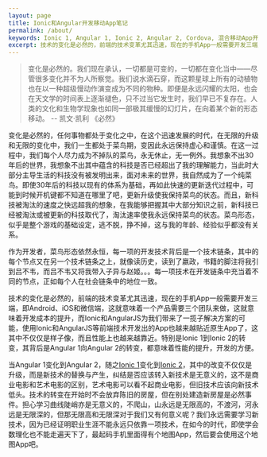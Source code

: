 ```yaml
---
layout: page
title: Ionic和Angular开发移动App笔记
permalink: /about/
keywords: Ionic 1, Angular 1, Ionic 2, Angular 2, Cordova, 混合移动App开发框架, 前端开发, AngularJS, 使用Ionic和Angular等前端技术开发手机App, Android开发, iOS开发, 微信开发
excerpt: 技术的变化是必然的，前端的技术变革尤其迅速，现在的手机App一般需要开发三端，即Android、iOS和微信端，这就意味着一个产品需要三个团队来做，这就意味着开发成本的提升，而Ionic和AngularJS为我们带来了一揽子解决方案的可能，使用Ionic和AngularJS等前端技术开发出的App也越来越贴近原生App了，这其中不仅仅是样子像，而且性能上也越来越靠近。特别是Ionic 1到Ionic 2的转变，其背后是Angular 1向Angular 2的转变，都意味着性能的提升，开发的方便。
---
```

> 变化是必然的。我们现在承认，一切都是可变的，一切都在变化当中——尽管很多变化并不为人所察觉。我们说水滴石穿，而这颗星球上所有的动植物也在以一种超级慢动作演变成为不同的物种。即便是永远闪耀的太阳，也会在天文学的时间表上逐渐褪色，只不过当它发生时，我们早已不复存在。人类的文化和生物学现象也如同一部极其缓慢的幻灯片，在向着某个新的形态移动。 -- 凯文·凯利 《必然》

变化是必然的，任何事物都处于变化之中，在这个迅速发展的时代，在无限的升级和无限的变化中，我们一生都处于菜鸟期，变因此永远保持虚心和谨慎。在这一过程中，我们每个人尽力成为不掉队的菜鸟，永无休止，无一例外。我想象不出30年后的世界，我想象不出其中蕴含的科技是否已经超出了我的理解能力，当此时大部分主导生活的科技没有被发明出来，面对未来的世界，我自然成为了一个纯菜鸟。即使30年后的科技以现有的体系为基础，再如此快速的更新迭代过程中，可能到时候开机键都不知道在哪里了吧，更新升级使我保持菜鸟的状态。而且，新科技被淘汰的速度之快远超我的想象，在我能够把握其中大部分知识之前，新科技已经被淘汰或被更新的科技取代了，淘汰速率使我永远保持菜鸟的状态。菜鸟形态，似乎是整个游戏的基础设定，逃不脱，挣不掉，这与我的年龄、经验似乎都没有关系。

作为开发者，菜鸟形态依然永恒，每一项的开发技术背后是一个技术链条，其中的每个节点又在另一个技术链条之上，就像读历史，读到了嬴政，书籍的脚注将我引到吕不韦，而吕不韦又将我带入子异与赵姬。。。每一项技术在开发链条中充当着不同的节点，正如每个人在社会链条中的地位一致。

技术的变化是必然的，前端的技术变革尤其迅速，现在的手机App一般需要开发三端，即Android、iOS和微信端，这就意味着一个产品需要三个团队来做，这就意味着开发成本的提升，而Ionic和AngularJS为我们带来了一揽子解决方案的可能，使用Ionic和AngularJS等前端技术开发出的App也越来越贴近原生App了，这其中不仅仅是样子像，而且性能上也越来越靠近。特别是Ionic 1到Ionic 2的转变，其背后是Angular 1向Angular 2的转变，都意味着性能的提升，开发的方便。

当Angular 1变化到Angular 2，随之<a href="/ionic1/">Ionic 1</a>变化到<a href="/ionic2/">Ionic 2</a>，其中的改变不仅仅是升级，而是新技术的替换与产生，纠结是否应该转入新技术是无意义的，这不是商业电影和艺术电影的区别，艺术电影可以看不起商业电影，但旧技术应该向新技术低头。技术的转变在开始时不会放弃陈旧的房屋，但在别处建造新房屋是必然事件。担心学习曲线陡峭亦是无意义的，不爬山，山永远是无限高的，不渡河，河永远是无限深的，但那无限高和无限深对于我们又有何意义呢？我们永远需要学习新技术，因为已经证明职业生涯不能永远只依靠一项技术，在如今的时代，即使学会数理化也不能走遍天下了，最起码手机里面得有个地图App，然后要会使用这个地图App吧。
